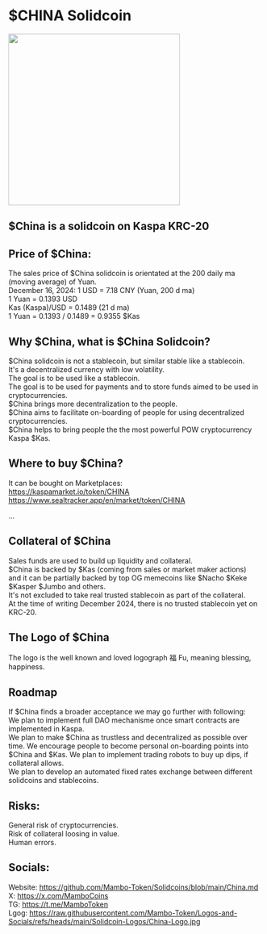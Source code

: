 # $CHINA Solidcoin
<img src="https://raw.githubusercontent.com/Mambo-Token/Logos-and-Socials/refs/heads/main/Solidcoin-Logos/China-Logo.jpg" width="340" height="340">  

## $China is a solidcoin on Kaspa KRC-20

## Price of $China:  
The sales price of $China solidcoin is orientated at the 200 daily ma (moving average) of Yuan.  
December 16, 2024: 
1 USD = 7.18 CNY (Yuan, 200 d ma)  
1 Yuan = 0.1393 USD  
Kas (Kaspa)/USD = 0.1489  (21 d ma)    
1 Yuan = 0.1393 / 0.1489 = 0.9355 $Kas  

## Why $China, what is $China Solidcoin?  

$China solidcoin is not a stablecoin, but similar stable like a stablecoin.  
It's a decentralized currency with low volatility.  
The goal is to be used like a stablecoin.  
The goal is to be used for payments and to store funds aimed to be used in cryptocurrencies.  
$China brings more decentralization to the people.  
$China aims to facilitate on-boarding of people for using decentralized cryptocurrencies.  
$China helps to bring people the the most powerful POW cryptocurrency Kaspa $Kas.

## Where to buy $China?  

It can be bought on Marketplaces:  
https://kaspamarket.io/token/CHINA  
https://www.sealtracker.app/en/market/token/CHINA  

...
## Collateral of $China  
Sales funds are used to build up liquidity and collateral.  
$China is backed by $Kas (coming from sales or market maker actions)  
and it can be partially backed by top OG memecoins like $Nacho $Keke $Kasper $Jumbo and others.  
It's not excluded to take real trusted stablecoin as part of the collateral.  
At the time of writing December 2024, there is no trusted stablecoin yet on KRC-20.  

## The Logo of $China  
The logo is the well known and loved logograph 福 Fu, meaning blessing, happiness.  

## Roadmap  
If $China finds a broader acceptance we may go further with following:  
We plan to implement full DAO mechanisme once smart contracts are implemented in Kaspa.  
We plan to make $China as trustless and decentralized as possible over time.
We encourage people to become personal on-boarding points into $China and $Kas.
We plan to implement trading robots to buy up dips, if collateral allows.  
We plan to develop an automated fixed rates exchange between different solidcoins and stablecoins.  

## Risks:  
General risk of cryptocurrencies.    
Risk of collateral loosing in value.  
Human errors.   

## Socials:  
Website: https://github.com/Mambo-Token/Solidcoins/blob/main/China.md  
X: https://x.com/MamboCoins  
TG: https://t.me/MamboToken  
Lgog: https://raw.githubusercontent.com/Mambo-Token/Logos-and-Socials/refs/heads/main/Solidcoin-Logos/China-Logo.jpg  



